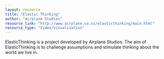 ```yaml
---
layout: resource
title: "Elastic Thinking"
author: "Airplane Studios"
resource_link: "http://www.airplane.co.nz/elasticthinking/main.html"
resource_type: "Video/Visualization"
---
```


ElasticThinking is a project developed by Airplane Studios.  The aim of ElasticThinking is to challenge assumptions and stimulate thinking about the world we live in.

